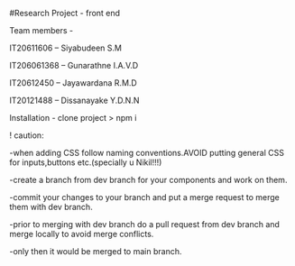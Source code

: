 #Research Project - front end

Team members - 

IT20611606 – Siyabudeen S.M 

IT206061368 – Gunarathne I.A.V.D 

IT20612450 – Jayawardana R.M.D 

IT20121488 – Dissanayake Y.D.N.N

Installation - clone project > npm i

! caution: 

-when adding CSS follow naming conventions.AVOID putting general CSS for inputs,buttons etc.(specially u Nikil!!!) 

-create a branch from dev branch for your components and work on them.

-commit your changes to your branch and put a merge request to merge them with dev branch.

-prior to merging with dev branch do a pull request from dev branch and merge locally to avoid merge conflicts. 

-only then it would be merged to main branch.
